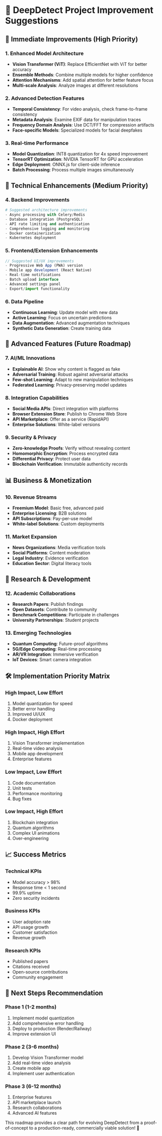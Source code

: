 # 🚀 DeepDetect Project Improvement Suggestions

## 🎯 **Immediate Improvements (High Priority)**

### 1. **Enhanced Model Architecture**
- **Vision Transformer (ViT)**: Replace EfficientNet with ViT for better accuracy
- **Ensemble Methods**: Combine multiple models for higher confidence
- **Attention Mechanisms**: Add spatial attention for better feature focus
- **Multi-scale Analysis**: Analyze images at different resolutions

### 2. **Advanced Detection Features**
- **Temporal Consistency**: For video analysis, check frame-to-frame consistency
- **Metadata Analysis**: Examine EXIF data for manipulation traces
- **Frequency Domain Analysis**: Use DCT/FFT for compression artifacts
- **Face-specific Models**: Specialized models for facial deepfakes

### 3. **Real-time Performance**
- **Model Quantization**: INT8 quantization for 4x speed improvement
- **TensorRT Optimization**: NVIDIA TensorRT for GPU acceleration
- **Edge Deployment**: ONNX.js for client-side inference
- **Batch Processing**: Process multiple images simultaneously

## 🔧 **Technical Enhancements (Medium Priority)**

### 4. **Backend Improvements**
```python
# Suggested architecture improvements
- Async processing with Celery/Redis
- Database integration (PostgreSQL)
- API rate limiting and authentication
- Comprehensive logging and monitoring
- Docker containerization
- Kubernetes deployment
```

### 5. **Frontend/Extension Enhancements**
```javascript
// Suggested UI/UX improvements
- Progressive Web App (PWA) version
- Mobile app development (React Native)
- Real-time notifications
- Batch upload interface
- Advanced settings panel
- Export/import functionality
```

### 6. **Data Pipeline**
- **Continuous Learning**: Update model with new data
- **Active Learning**: Focus on uncertain predictions
- **Data Augmentation**: Advanced augmentation techniques
- **Synthetic Data Generation**: Create training data

## 🌟 **Advanced Features (Future Roadmap)**

### 7. **AI/ML Innovations**
- **Explainable AI**: Show why content is flagged as fake
- **Adversarial Training**: Robust against adversarial attacks
- **Few-shot Learning**: Adapt to new manipulation techniques
- **Federated Learning**: Privacy-preserving model updates

### 8. **Integration Capabilities**
- **Social Media APIs**: Direct integration with platforms
- **Browser Extension Store**: Publish to Chrome Web Store
- **API Marketplace**: Offer as a service (RapidAPI)
- **Enterprise Solutions**: White-label versions

### 9. **Security & Privacy**
- **Zero-knowledge Proofs**: Verify without revealing content
- **Homomorphic Encryption**: Process encrypted data
- **Differential Privacy**: Protect user data
- **Blockchain Verification**: Immutable authenticity records

## 📊 **Business & Monetization**

### 10. **Revenue Streams**
- **Freemium Model**: Basic free, advanced paid
- **Enterprise Licensing**: B2B solutions
- **API Subscriptions**: Pay-per-use model
- **White-label Solutions**: Custom deployments

### 11. **Market Expansion**
- **News Organizations**: Media verification tools
- **Social Platforms**: Content moderation
- **Legal Industry**: Evidence verification
- **Education Sector**: Digital literacy tools

## 🔬 **Research & Development**

### 12. **Academic Collaborations**
- **Research Papers**: Publish findings
- **Open Datasets**: Contribute to community
- **Benchmark Competitions**: Participate in challenges
- **University Partnerships**: Student projects

### 13. **Emerging Technologies**
- **Quantum Computing**: Future-proof algorithms
- **5G/Edge Computing**: Real-time processing
- **AR/VR Integration**: Immersive verification
- **IoT Devices**: Smart camera integration

## 🛠️ **Implementation Priority Matrix**

### **High Impact, Low Effort**
1. Model quantization for speed
2. Better error handling
3. Improved UI/UX
4. Docker deployment

### **High Impact, High Effort**
1. Vision Transformer implementation
2. Real-time video analysis
3. Mobile app development
4. Enterprise features

### **Low Impact, Low Effort**
1. Code documentation
2. Unit tests
3. Performance monitoring
4. Bug fixes

### **Low Impact, High Effort**
1. Blockchain integration
2. Quantum algorithms
3. Complex UI animations
4. Over-engineering

## 📈 **Success Metrics**

### **Technical KPIs**
- Model accuracy > 98%
- Response time < 1 second
- 99.9% uptime
- Zero security incidents

### **Business KPIs**
- User adoption rate
- API usage growth
- Customer satisfaction
- Revenue growth

### **Research KPIs**
- Published papers
- Citations received
- Open-source contributions
- Community engagement

## 🎯 **Next Steps Recommendation**

### **Phase 1 (1-2 months)**
1. Implement model quantization
2. Add comprehensive error handling
3. Deploy to production (Render/Railway)
4. Improve extension UI

### **Phase 2 (3-6 months)**
1. Develop Vision Transformer model
2. Add real-time video analysis
3. Create mobile app
4. Implement user authentication

### **Phase 3 (6-12 months)**
1. Enterprise features
2. API marketplace launch
3. Research collaborations
4. Advanced AI features

This roadmap provides a clear path for evolving DeepDetect from a proof-of-concept to a production-ready, commercially viable solution! 🚀